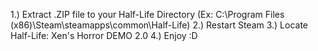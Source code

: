 1.) Extract .ZIP file to your Half-Life Directory (Ex: C:\Program Files (x86)\Steam\steamapps\common\Half-Life) 
2.) Restart Steam
3.) Locate Half-Life: Xen's Horror DEMO 2.0 
4.) Enjoy :D
